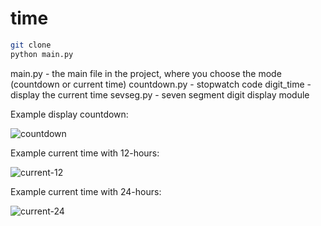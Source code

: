 # time

``` bash
git clone 
python main.py
```

main.py - the main file in the project, where you choose the mode (countdown or current time)
countdown.py - stopwatch code
digit_time - display the current time
sevseg.py - seven segment digit display module

Example display countdown: 

![countdown](https://user-images.githubusercontent.com/111082113/221425728-daca174b-4435-4ded-aac0-6af6f0e8a09f.png)

Example current time with 12-hours: 

![current-12](https://user-images.githubusercontent.com/111082113/221425755-38f69386-440e-43e0-b326-06b54539b275.png)

Example current time with 24-hours: 

![current-24](https://user-images.githubusercontent.com/111082113/221425774-4f7b0291-91b5-46e2-bf6b-099161fd1d02.png)
